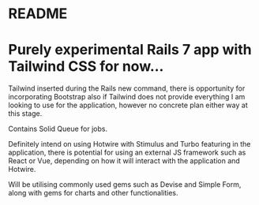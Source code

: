 # README

# Purely experimental Rails 7 app with Tailwind CSS for now...

Tailwind inserted during the Rails new command, there is opportunity for incorporating Bootstrap also if Tailwind does not provide everything I am looking to use for the application, however no concrete plan either way at this stage.

Contains Solid Queue for jobs.

Definitely intend on using Hotwire with Stimulus and Turbo featuring in the application, there is potential for using an external JS framework such as React or Vue, depending on how it will interact with the application and Hotwire.

Will be utilising commonly used gems such as Devise and Simple Form, along with gems for charts and other functionalities.

